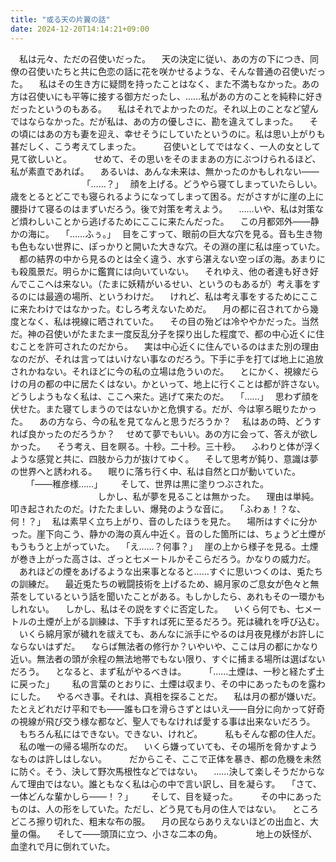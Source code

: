 ```yaml
---
title: "或る天の片翼の話"
date: 2024-12-20T14:14:21+09:00
---
```

　私は元々、ただの召使いだった。
　天の決定に従い、あの方の下につき、同僚の召使いたちと共に色恋の話に花を咲かせるような、そんな普通の召使いだった。
　私はその生き方に疑問を持ったことはなく、また不満もなかった。あの方は召使いにも平等に接する御方だったし、……私があの方のことを純粋に好きだったというのもある。
　私はそれでよかったのだ。それ以上のことなど望んではならなかった。だが私は、あの方の優しさに、勘を違えてしまった。
　その頃にはあの方も妻を迎え、幸せそうにしていたというのに。私は思い上がりも甚だしく、こう考えてしまった。
　
　召使いとしてではなく、一人の女として見て欲しいと。
　
　せめて、その思いをそのままあの方にぶつけられるほど、私が素直であれば。
　あるいは、あんな未来は、無かったのかもしれない――
　
　
　
　
　
　
　｢……？｣
　顔を上げる。どうやら寝てしまっていたらしい。歳をとるとどこでも寝られるようになってしまって困る。だがさすがに崖の上に腰掛けて寝るのはまずいだろう。後で対策を考えよう。
　……いや、私は対策など煩わしいことから逃げるためにここに来たんだった。
　この月都郊外――静かの海に。
　｢……ふぅ。｣
　目をこすって、眼前の巨大な穴を見る。音も生き物も色もない世界に、ぽっかりと開いた大きな穴。その淵の崖に私は座っていた。
　都の結界の中から見るのとは全く違う、水すら湛えない空っぽの海。あまりにも殺風景だ。明らかに鑑賞には向いていない。
　それゆえ、他の者達も好き好んでここへは来ない。（たまに妖精がいるせい、というのもあるが）考え事をするのには最適の場所、というわけだ。
　けれど、私は考え事をするためにここに来たわけではなかった。むしろ考えないためだ。
　月の都に召されてから幾度となく、私は視線に晒されていた。
　その目の殆どは冷ややかだった。当然だ。神の召使いがたまたま一度反乱分子を探り出した程度で、都の中心近くに住むことを許可されたのだから。
　実は中心近くに住んでいるのはまた別の理由なのだが、それは言ってはいけない事なのだろう。下手に手を打てば地上に追放されかねない。それほどに今の私の立場は危ういのだ。
　とにかく、視線だらけの月の都の中に居たくはない。かといって、地上に行くことは都が許さない。どうしようもなく私は、ここへ来た。逃げて来たのだ。
　｢……｣
　思わず顔を伏せた。また寝てしまうのではないかと危惧する。だが、今は寧ろ眠りたかった。
　あの方なら、今の私を見てなんと思うだろうか？
　私はあの時、どうすれば良かったのだろうか？
　せめて夢でもいい。あの方に会って、答えが欲しかった。
　そう考え、目を瞑る。十秒。二十秒。三十秒。
　ふわりと体が浮くような感覚と共に、四肢から力が抜けてゆく。
　そして思考が鈍り、意識は夢の世界へと誘われる。
　眠りに落ち行く中、私は自然と口が動いていた。
　
　｢――稚彦様……｣
　
　そして、世界は黒に塗りつぶされた。
　
　
　
　
　
　
　
　しかし、私が夢を見ることは無かった。
　理由は単純。叩き起されたのだ。けたたましい、爆発のような音に。
　｢ふわぁ！？な、何！？｣
　私は素早く立ち上がり、音のしたほうを見た。
　場所はすぐに分かった。崖下向こう、静かの海の真ん中近く。音のした箇所には、ちょうど土煙がもうもうと上がっていた。
　｢え……？何事？｣
　崖の上から様子を見る。土煙が巻き上がった高さは、ざっと七メートルかそこらだろう。かなりの威力だ。
　あれほどの煙をあげるような出来事となると……すぐに思いつくのは、兎たちの訓練だ。
　最近兎たちの戦闘技術を上げるため、綿月家のご息女が色々と無茶をしているという話を聞いたことがある。もしかしたら、あれもその一環かもしれない。
　しかし、私はその説をすぐに否定した。
　いくら何でも、七メートルの土煙が上がる訓練は、下手すれば死に至るだろう。死は穢れを呼び込む。
　いくら綿月家が穢れを祓えても、あんなに派手にやるのは月夜見様がお許しにならないはずだ。
　ならば無法者の修行か？いやいや、ここは月の都にかなり近い。無法者の頭が余程の無法地帯でもない限り、すぐに捕まる場所は選ばないだろう。
　となると、まず私がやるべきは。
　
　｢……土煙は、一秒と経たず土に戻った｣
　
　私の言葉のとおりに、土煙は収まり、その中にあったものを露わにした。
　やるべき事。それは、真相を探ることだ。
　私は月の都が嫌いだ。たとえどれだけ平和でも――誰も口を滑らさずとはいえ――自分に向かって好奇の視線が飛び交う様な都など、聖人でもなければ愛する事は出来ないだろう。
　もちろん私にはできない。できない、けれど。
　
　私もそんな都の住人だ。
　私の唯一の帰る場所なのだ。
　いくら嫌っていても、その場所を脅かすようなものは許しはしない。
　
　だからこそ、ここで正体を暴き、都の危機を未然に防ぐ。そう、決して野次馬根性などではない。
　……決して楽しそうだからなんて理由ではない。誰ともなく私は心の中で言い訳し、目を凝らす。
　｢さて、一体どんな輩かしら――！？｣
　
　そして、目を疑った。
　
　その中にあったものは、人の形をしていた。ただし、どう見ても月の住人ではない。
　ところどころ擦り切れた、粗末な布の服。
　月の民ならありえないほどの出血と、大量の傷。
　そして――頭頂に立つ、小さな二本の角。
　
　
　地上の妖怪が、血塗れで月に倒れていた。
　
　
